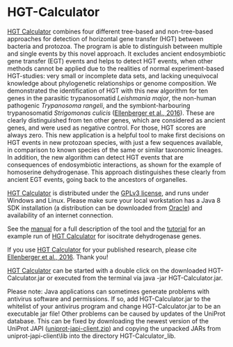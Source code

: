 # HGT-Calculator

[HGT Calculator] combines four different tree-based and non-tree-based
approaches for detection of horizontal gene transfer (HGT) between
bacteria and protozoa. The program is able to distinguish between
multiple and single events by this novel approach. It excludes ancient
endosymbiotic gene transfer (EGT) events and helps to detect HGT events,
when other methods cannot be applied due to the realities of normal
experiment-based HGT-studies: very small or incomplete data sets, and
lacking unequivocal knowledge about phylogenetic relationships or 
genome composition. We demonstrated the identification of HGT with this new
algorithm for ten genes in the parasitic trypanosomatid _Leishmania major_,
the non-human pathogenic _Trypanosoma rangeli_, and the symbiont-harbouring
trypanosomatid _Strigomonas culicis_ ([Ellenberger et al., 2016][HGT Calculator paper1]).
These are clearly distinguished from ten other genes, which are considered as
ancient genes, and were used as negative control. For those, HGT scores are
always zero. This new application is a helpful tool to make first decisions
on HGT events in new protozoan species, with just a few sequences available,
in comparison to known species of the same or similar taxonomic lineages.
In addition, the new algorithm can detect HGT events that are consequences
of endosymbiotic interactions, as shown for the example of homoserine
dehydrogenase. This approach distinguishes these clearly from ancient EGT
events, going back to the ancestors of organelles.

[HGT Calculator] is distributed under the [GPLv3 license][GPLv3 license],
and runs under Windows and Linux.
Please make sure your local workstation has a Java 8 SDK installation
(a distribution can be downloaded from [Oracle][Java]) and availability of
an internet connection.

See the [manual][Manual] for a full description of the tool and the
[tutorial][Tutorial] for an example run of [HGT Calculator] for isocitrate
dehydrogenase genes.

If you use [HGT Calculator] for your published research, please cite [Ellenberger et al., 2016][HGT Calculator paper1].
Thank you!

[HGT Calculator] can be started with a double click on the downloaded HGT-Calculator.jar or
executed from the terminal via java -jar HGT-Calculator.jar.

Please note: Java applications can sometimes generate problems with antivirus
software and permissions. If so, add HGT-Calculator.jar to the whitelist of your
antivirus program and change HGT-Calculator.jar to be an executable jar file!
Other problems can be caused by updates of the UniProt database. This can be fixed
by downloading the newest version of the UniProt JAPI ([uniprot-japi-client.zip][japi])
and copying the unpacked JARs from uniprot-japi-client\lib into the directory HGT-Calculator_lib.

[HGT Calculator]: https://github.com/SabrinaEllenberger/HGT-Calculator
[HGT Calculator paper1]: http://zs.thulb.uni-jena.de/servlets/MCRFileNodeServlet/jportal_derivate_00245407/2016ECR0310_Ellenberger%20etal.pdf
[GPLv3 license]: http://www.gnu.org/licenses/gpl-3.0.html
[Manual]: https://github.com/SabrinaEllenberger/HGT-Calculator/Manual.pdf
[Tutorial]: https://github.com/SabrinaEllenberger/HGT-Calculator/Tutorial.md
[japi]: http://www.ebi.ac.uk/uniprot/japi/
[Java]: http://java.com/de/download/
